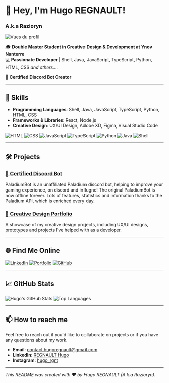 # 👋 Hey, I'm Hugo REGNAULT!

### A.k.a **Razioryn**  
![Vues du profil](https://komarev.com/ghpvc/?username=your-github-HugoREGNAULT&color=blue)

🎓 **Double Master Student in Creative Design & Development at Ynov Nanterre**  
💻 **Passionate Developer** | Shell, Java, JavaScript, TypeScript, Python, HTML, CSS  *and others....*

🤖 **Certified Discord Bot Creator**  

---

## 🚀 Skills

- **Programming Languages**: Shell, Java, JavaScript, TypeScript, Python, HTML, CSS
- **Frameworks & Libraries**: React, Node.js
- **Creative Design**: UX/UI Design, Adobe XD, Figma, Visual Studio Code

![HTML](https://img.shields.io/badge/HTML-E34F26?style=for-the-badge&logo=html5&logoColor=white)
![CSS](https://img.shields.io/badge/CSS-1572B6?style=for-the-badge&logo=css3&logoColor=white)
![JavaScript](https://img.shields.io/badge/JavaScript-F7DF1E?style=for-the-badge&logo=javascript&logoColor=black)
![TypeScript](https://img.shields.io/badge/TypeScript-007ACC?style=for-the-badge&logo=typescript&logoColor=white)
![Python](https://img.shields.io/badge/Python-3776AB?style=for-the-badge&logo=python&logoColor=white)
![Java](https://img.shields.io/badge/Java-007396?style=for-the-badge&logo=java&logoColor=white)
![Shell](https://img.shields.io/badge/Shell_Scripting-4EAA25?style=for-the-badge&logo=gnu-bash&logoColor=white)

---

## 🛠️ Projects

### [🚀 Certified Discord Bot](https://github.com/HugoREGNAULT/PaladiumBot)
PaladiumBot is an unaffiliated Paladium discord bot, helping to improve your gaming experience, on discord and in lugne!
The original PaladiumBot is now offline forever. Lots of features, statistics and information thanks to the Paladium API, which is enriched every day.

### [🎨 Creative Design Portfolio](https://razioryn.com)
A showcase of my creative design projects, including UX/UI designs, prototypes and projects I've helped with as a developer.

---

## 🌐 Find Me Online

[![LinkedIn](https://img.shields.io/badge/LinkedIn-0077B5?style=for-the-badge&logo=linkedin&logoColor=white)](https://www.linkedin.com/in/HugoREGNAULT)
[![Portfolio](https://img.shields.io/badge/Portfolio-FF5722?style=for-the-badge&logo=google-chrome&logoColor=white)](https://razioryn.com)
[![GitHub](https://img.shields.io/badge/GitHub-181717?style=for-the-badge&logo=github&logoColor=white)](https://github.com/HugoREGNAULT)

---

## 📈 GitHub Stats

![Hugo's GitHub Stats](https://github-readme-stats.vercel.app/api?username=HugoREGNAULT&show_icons=true&theme=tokyonight)
![Top Languages](https://github-readme-stats.vercel.app/api/top-langs/?username=HugoREGNAULT&layout=compact&theme=tokyonight)

---

## 📫 How to reach me

Feel free to reach out if you'd like to collaborate on projects or if you have any questions about my work.

- **Email**: contact.hugoregnault@gmail.com
- **LinkedIn**: [REGNAULT Hugo](https://www.linkedin.com/in/HugoREGNAULT)
- **Instagram**: [hugo_rgnt](https://www.instagram.com/hugo_rgnt/)

---

*This README was created with ❤️ by Hugo REGNAULT (A.k.a Razioryn).*
